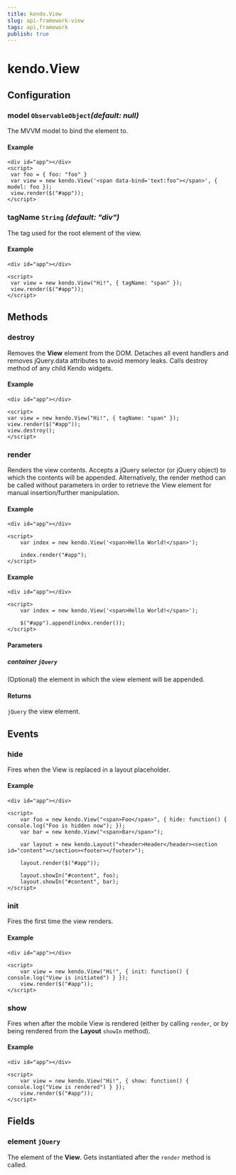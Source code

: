 ```yaml
---
title: kendo.View
slug: api-framework-view
tags: api,framework
publish: true
---
```


# kendo.View

## Configuration

### model `ObservableObject`*(default: null)*

The MVVM model to bind the element to.

#### Example

    <div id="app"></div>
    <script>
     var foo = { foo: "foo" }
     var view = new kendo.View('<span data-bind='text:foo"></span>', { model: foo });
     view.render($("#app"));
    </script>

### tagName `String` *(default: "div")*

The tag used for the root element of the view.

#### Example

    <div id="app"></div>

    <script>
     var view = new kendo.View("Hi!", { tagName: "span" });
     view.render($("#app"));
    </script>

## Methods

### destroy

Removes the **View** element from the DOM. Detaches all event handlers and removes jQuery.data attributes to avoid memory leaks. Calls destroy method of any child Kendo widgets.

#### Example

    <div id="app"></div>

    <script>
    var view = new kendo.View("Hi!", { tagName: "span" });
    view.render($("#app"));
    view.destroy();
    </script>

### render

Renders the view contents. Accepts a jQuery selector (or jQuery object) to which the contents will be appended.
Alternatively, the render method can be called without parameters in order to retrieve the View element for manual insertion/further manipulation.

#### Example

    <div id="app"></div>

    <script>
        var index = new kendo.View('<span>Hello World!</span>');

        index.render("#app");
    </script>

#### Example

    <div id="app"></div>

    <script>
        var index = new kendo.View('<span>Hello World!</span>');

        $("#app").append(index.render());
    </script>

#### Parameters

##### container `jQuery`

(Optional) the element in which the view element will be appended.

#### Returns

`jQuery` the view element.

## Events

### hide

Fires when the View is replaced in a layout placeholder.

#### Example

    <div id="app"></div>

    <script>
        var foo = new kendo.View("<span>Foo</span>", { hide: function() { console.log("Foo is hidden now"); });
        var bar = new kendo.View("<span>Bar</span>");

        var layout = new kendo.Layout("<header>Header</header><section id="content"></section><footer></footer>");

        layout.render($("#app"));

        layout.showIn("#content", foo);
        layout.showIn("#content", bar);
    </script>

### init

Fires the first time the view renders.

#### Example

    <div id="app"></div>

    <script>
        var view = new kendo.View("Hi!", { init: function() { console.log("View is initiated") } });
        view.render($("#app"));
    </script>

### show

Fires when after the mobile View is rendered (either by calling `render`, or by being rendered from the **Layout** `showIn` method).

#### Example

    <div id="app"></div>

    <script>
        var view = new kendo.View("Hi!", { show: function() { console.log("View is rendered") } });
        view.render($("#app"));
    </script>

## Fields

### element `jQuery`

The element of the **View**. Gets instantiated after the `render` method is called.

